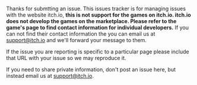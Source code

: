 Thanks for submtting an issue. This issues tracker is for managing issues with the website itch.io, **this is not support for the games on itch.io. itch.io does not develop the games on the marketplace. Please refer to the game's page to find contact information for individual developers.** If you can not find their contact information the you can email us at <support@itch.io> and we'll forward your message to them.

If the issue you are reporting is specific to a particular page please include that URL with your issue so we may reproduce it.

If you need to share private information, don't post an issue here, but instead email us at <support@itch.io>.
